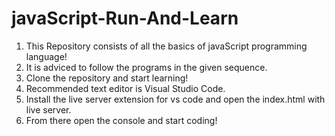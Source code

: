 # javaScript-Run-And-Learn
1) This Repository consists of all the basics of javaScript programming language!
2) It is adviced to follow the programs in the given sequence.
3) Clone the repository and start learning!
4) Recommended text editor is Visual Studio Code.
5) Install the live server extension for vs code and open the index.html with live server.
6) From there open the console and start coding!
